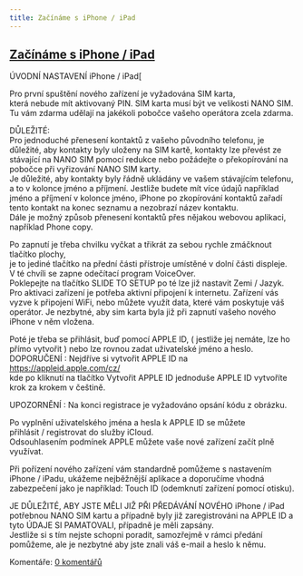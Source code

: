 ```yaml
---
title: Začínáme s iPhone / iPad
---
```

## [Začínáme s iPhone / iPad](clanky.php?id=47)

ÚVODNÍ NASTAVENÍ iPhone / iPad\[  
  
Pro první spuštění nového zařízení je vyžadována SIM karta,  
která nebude mít aktivovaný PIN. SIM karta musí být ve velikosti NANO SIM.  
Tu vám zdarma udělají na jakékoli pobočce vašeho operátora zcela zdarma.  
  
DŮLEŽITÉ:  
Pro jednoduché přenesení kontaktů z vašeho původního telefonu, je důležité, aby kontakty byly uloženy na SIM kartě, kontakty lze převést ze stávající na NANO SIM pomocí redukce nebo požádejte o překopírování na pobočce při vyřizování NANO SIM karty.  
Je důležité, aby kontakty byly řádně ukládány ve vašem stávajícím telefonu, a to v kolonce jméno a příjmení. Jestliže budete mít více údajů například jméno a příjmení v kolonce jméno, iPhone po zkopírování kontaktů zařadí tento kontakt na konec seznamu a nezobrazí název kontaktu.  
Dále je možný způsob přenesení kontaktů přes nějakou webovou aplikaci, například Phone copy.  
  
Po zapnutí je třeba chvilku vyčkat a třikrát za sebou rychle zmáčknout tlačítko plochy,  
je to jediné tlačítko na přední části přístroje umístěné v dolní části displeje.  
V té chvíli se zapne odečítací program VoiceOver.  
Poklepejte na tlačítko SLIDE TO SETUP po té lze již nastavit Zemi / Jazyk.  
Pro aktivaci zařízení je potřeba aktivní připojení k internetu. Zařízení vás vyzve k připojení WiFi, nebo můžete využít data, které vám poskytuje váš operátor. Je nezbytné, aby sim karta byla již při zapnutí vašeho nového iPhone v něm vložena.  
  
Poté je třeba se přihlásit, buď pomocí APPLE ID, ( jestliže jej nemáte, lze ho přímo vytvořit ) nebo lze rovnou zadat uživatelské jméno a heslo.  
DOPORUČENÍ : Nejdříve si vytvořit APPLE ID na  
https://appleid.apple.com/cz/  
kde po kliknutí na tlačítko Vytvořit APPLE ID jednoduše APPLE ID vytvoříte  
krok za krokem v češtině.  
  
UPOZORNĚNÍ : Na konci registrace je vyžadováno opsání kódu z obrázku.  
  
Po vyplnění uživatelského jména a hesla k APPLE ID se můžete  
přihlásit / registrovat do služby iCloud.  
Odsouhlasením podmínek APPLE můžete vaše nové zařízení začít plně využívat.  
  
Při pořízení nového zařízení vám standardně pomůžeme s nastavením iPhone / iPadu, ukážeme nejběžnější aplikace a doporučíme vhodná zabezpečení jako je například: Touch ID (odemknutí zařízení pomocí otisku).  
  
JE DŮLEŽITÉ, ABY JSTE MĚLI JIŽ PŘI PŘEDÁVÁNÍ NOVÉHO iPhone / iPad potřebnou NANO SIM kartu a případně byly již zaregistrováni na APPLE ID a tyto ÚDAJE SI PAMATOVALI, případně je měli zapsány.  
Jestliže si s tím nejste schopni poradit, samozřejmě v rámci předání pomůžeme, ale je nezbytné aby jste znali váš e-mail a heslo k němu.

  

Komentáře: [0 komentářů](komentare.php?typ2=1&id=47)